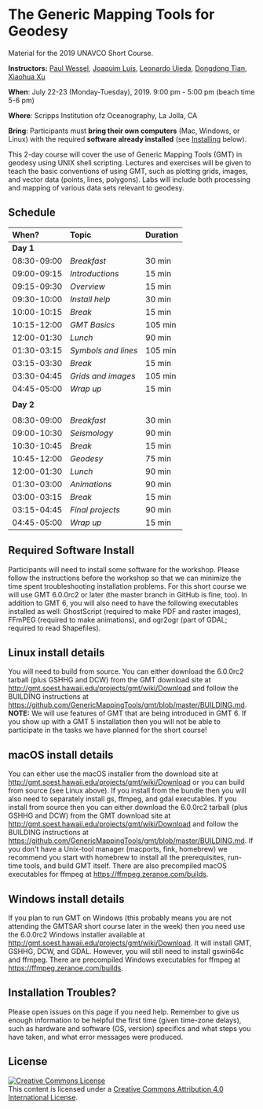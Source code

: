 # The Generic Mapping Tools for Geodesy

Material for the 2019 UNAVCO Short Course.

**Instructors:** 
[Paul Wessel](http://www.soest.hawaii.edu/wessel/), 
[Joaquim Luis](http://w3.ualg.pt/~jluis/),
[Leonardo Uieda](http://www.leouieda.com),
[Dongdong Tian](https://msu.edu/~tiandong/),
[Xiaohua Xu](https://www.researchgate.net/profile/Xiaohua_Xu7)

**When**:
July 22-23 (Monday-Tuesday), 2019. 9:00 pm - 5:00 pm (beach time 5-6 pm)

**Where**:
Scripps Institution ofz Oceanography, La Jolla, CA

**Bring**:
Participants must **bring their own computers** (Mac, Windows, or Linux) with the
required **software already installed** (see [Installing](installing) below).

This 2-day course will cover the use of Generic Mapping Tools (GMT) in geodesy 
using UNIX shell scripting. Lectures and exercises will be given to teach the 
basic conventions of using GMT, such as plotting grids, images, and vector data 
(points, lines, polygons). Labs will include both processing and mapping of 
various data sets relevant to geodesy.

## Schedule

|  **When?**  | **Topic** | **Duration** |
|:------------|:----------|:-------------|
| **Day 1**   | | |
| 08:30-09:00 | *Breakfast*     | 30 min |
| 09:00-09:15 | *Introductions* | 15 min |
| 09:15-09:30 | *Overview*      | 15 min |
| 09:30-10:00 | *Install help*  | 30 min |
| 10:00-10:15 | *Break*         | 15 min |
| 10:15-12:00 | *GMT Basics*    | 105 min |
| 12:00-01:30 | *Lunch*      | 90 min |
| 01:30-03:15 | *Symbols and lines*      | 105 min |
| 03:15-03:30 | *Break*         | 15 min |
| 03:30-04:45 | *Grids and images*      | 105 min |
| 04:45-05:00 | *Wrap up*         | 15 min |
|  | |
| **Day 2** | | |
|  | | |
| 08:30-09:00 | *Breakfast*     | 30 min |
| 09:00-10:30 | *Seismology* | 90 min |
| 10:30-10:45 | *Break*      | 15 min |
| 10:45-12:00 | *Geodesy*  | 75 min |
| 12:00-01:30 | *Lunch*      | 90 min |
| 01:30-03:00 | *Animations*      | 90 min |
| 03:00-03:15 | *Break*         | 15 min |
| 03:15-04:45 | *Final projects*      | 90 min |
| 04:45-05:00 | *Wrap up*         | 15 min |

## Required Software Install

Participants will need to install some software for the workshop.
Please follow the instructions before the workshop so that we can 
minimize the time spent troubleshooting installation problems.  For
this short course we will use GMT 6.0.0rc2 or later (the master
branch in GitHub is fine, too).  In addition to GMT 6, you will also need to have the
following executables installed as well: GhostScript (required to
make PDF and raster images), FFmPEG (required to make animations),
and ogr2ogr (part of GDAL; required to read Shapefiles).

## Linux install details

You will need to build from source.  You can either download the
6.0.0rc2 tarball (plus GSHHG and DCW) from the GMT download site at
http://gmt.soest.hawaii.edu/projects/gmt/wiki/Download and follow
the BUILDING instructions at https://github.com/GenericMappingTools/gmt/blob/master/BUILDING.md.
**NOTE:** We will use features of GMT that are being introduced in GMT 6.  If you
show up with a GMT 5 installation then you will not be able to participate in the
tasks we have planned for the short course!

## macOS install details

You can either use the macOS installer from the download site at
http://gmt.soest.hawaii.edu/projects/gmt/wiki/Download or you can
build from source (see Linux above).  If you install from the bundle
then you will also need to separately install gs, ffmpeg, and gdal executables.
If you install from source then you can either download the
6.0.0rc2 tarball (plus GSHHG and DCW) from the GMT download site at
http://gmt.soest.hawaii.edu/projects/gmt/wiki/Download and follow
the BUILDING instructions at https://github.com/GenericMappingTools/gmt/blob/master/BUILDING.md.
If you don't have a Unix-tool manager (macports, fink, homebrew) we recommend
you start with homebrew to install all the prerequisites, run-time tools, and
build GMT itself.  There are also precompiled macOS executables for ffmpeg at https://ffmpeg.zeranoe.com/builds.

## Windows install details

If you plan to run GMT on Windows (this probably means you are not attending
the GMTSAR short course later in the week) then you need use the 6.0.0rc2 Windows installer
available at http://gmt.soest.hawaii.edu/projects/gmt/wiki/Download.  It will install
GMT, GSHHG, DCW, and GDAL.  However, you will still need to install gswin64c and ffmpeg.
There are precompiled Windows executables for ffmpeg at https://ffmpeg.zeranoe.com/builds.

## Installation Troubles?

Please open issues on this page if you need help.  Remember to give us enough information to be
helpful the first time (given time-zone delays), such as hardware and software (OS, version)
specifics and what steps you have taken, and what error messages were produced.

## License

<a rel="license" href="http://creativecommons.org/licenses/by/4.0/"><img alt="Creative Commons License" style="border-width:0" src="https://i.creativecommons.org/l/by/4.0/88x31.png" /></a><br />This content is licensed under a
<a rel="license" href="http://creativecommons.org/licenses/by/4.0/">Creative Commons Attribution 4.0 International License</a>.
